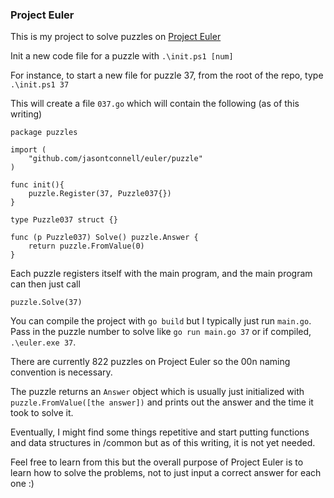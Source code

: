### Project Euler ###

This is my project to solve puzzles on [Project Euler](projecteuler.net)

Init a new code file for a puzzle with `.\init.ps1 [num]`

For instance, to start a new file for puzzle 37, from the root of the repo, type `.\init.ps1 37`

This will create a file `037.go` which will contain the following (as of this writing)

```
package puzzles

import (
	"github.com/jasontconnell/euler/puzzle"
)

func init(){
	puzzle.Register(37, Puzzle037{})
}

type Puzzle037 struct {}

func (p Puzzle037) Solve() puzzle.Answer {
	return puzzle.FromValue(0)
}
```

Each puzzle registers itself with the main program, and the main program can then just call
```
puzzle.Solve(37)
```

You can compile the project with `go build` but I typically just run `main.go`. Pass in the puzzle number to solve like `go run main.go 37` or if compiled, `.\euler.exe 37`.

There are currently 822 puzzles on Project Euler so the 00n naming convention is necessary.

The puzzle returns an `Answer` object which is usually just initialized with `puzzle.FromValue([the answer])` and prints out the answer and the time it took to solve it.

Eventually, I might find some things repetitive and start putting functions and data structures in /common but as of this writing, it is not yet needed.

Feel free to learn from this but the overall purpose of Project Euler is to learn how to solve the problems, not to just input a correct answer for each one :)